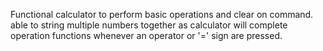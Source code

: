 Functional calculator to perform basic operations and clear on command.
able to string multiple numbers together as calculator will complete operation functions whenever an operator or '=' sign are pressed.
